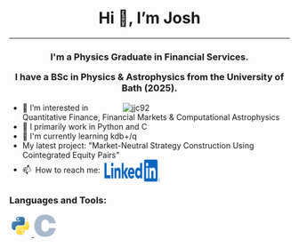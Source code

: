 <h1 align="center">Hi 👋, I’m Josh</h1>

------
<!----
<img align="right" src="https://github-readme-stats.vercel.app/api/top-langs/?username=jjc92" alt="jjc92" width="300px" />
--->
<h3 align="center">I'm a Physics Graduate in Financial Services.

I have a BSc in Physics & Astrophysics from the University of Bath (2025).</h3>


<img align="right" src="https://github-readme-stats.vercel.app/api/top-langs/?username=jjc92&hide=Jupyter%20Notebook" alt="jjc92" width="300px" />


- 👀 I’m interested in Quantitative Finance, Financial Markets & Computational Astrophysics 
- 🌱 I primarily work in Python and C
- 🧠 I'm currently learning kdb+/q
- My latest project: "Market-Neutral Strategy Construction Using Cointegrated Equity Pairs"
- 📫 &nbsp;How to reach me:&nbsp; <a href="https://linkedin.com/in/joshuacable" target="blank"><img align="center" src="https://raw.githubusercontent.com/jjc92/jjc92/main/LinkedIn.svg" alt="joshuacable" height="40" width="100" /></a>




 <h3 align="left">Languages and Tools:</h3>
 <a href="https://www.python.org" target="_blank"> <img src="https://raw.githubusercontent.com/devicons/devicon/master/icons/python/python-original.svg" alt="python" width="40" height="40"/> </a> 
 <a href="https://www.w3schools.com/c/" target="_blank">
  <img src="https://raw.githubusercontent.com/devicons/devicon/master/icons/c/c-original.svg" alt="c" width="40" height="40"/>
</a>

<!---
jjc92/jjc92 is a ✨ special ✨ repository because its `README.md` (this file) appears on your GitHub profile.
You can click the Preview link to take a look at your changes.
--->
